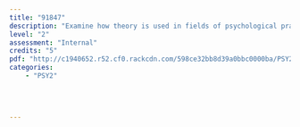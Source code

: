 ```yaml
---
title: "91847"
description: "Examine how theory is used in fields of psychological practice"
level: "2"
assessment: "Internal"
credits: "5"
pdf: "http://c1940652.r52.cf0.rackcdn.com/598ce32bb8d39a0bbc0000ba/PSY2-as91847.pdf"
categories:
    - "PSY2"
    
    
    
    
---
```

